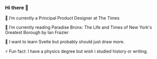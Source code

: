 ### Hi there 👋

🔭 I’m currently a Principal Product Designer at The Times 

🌱 I’m currently reading Paradise Bronx: The Life and Times of New York's Greatest Borough by Ian Frazier

🧰 I want to learn Svelte but probably should just draw more.

⚡ Fun fact: I have a physics degree but wish i studied history or writing.

<!--
**peterrentz/peterrentz** is a ✨ _special_ ✨ repository because its `README.md` (this file) appears on your GitHub profile.

Here are some ideas to get you started:

- 🔭 I’m currently working on ...
- 🌱 I’m currently learning ...
- 👯 I’m looking to collaborate on ...
- 🤔 I’m looking for help with ...
- 💬 Ask me about ...
- 📫 How to reach me: ...
- 😄 Pronouns: ...
- ⚡ Fun fact: ...
-->
